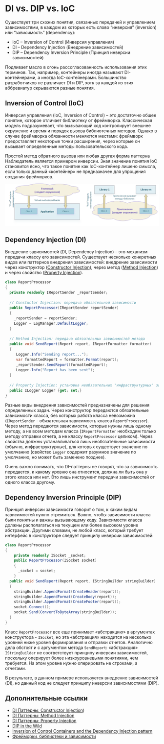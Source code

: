 # DI vs. DIP vs. IoC

Существует три схожих понятия, связанных передачей и управлением зависимостями, в каждом из которых есть слово “инверсия” (inversion) или “зависимость” (dependency):

* IoC – Inversion of Control (Инверсия управления)
* DI – Dependency Injection (Внедрение зависимостей)
* DIP – Dependency Inversion Principle (Принцип инверсии зависимостей)

Подливает масло в огонь рассогласованность использования этих терминов. Так, например, контейнеры иногда называют DI-контейнерами, а иногда IoC-контейнерами. Большинство разработчиков не различает DI и DIP, хотя за каждой из этих аббревиатур скрываются разные понятия.

## Inversion of Control (IoC)

Инверсия управления (IoC, Inversion of Control) – это достаточно общее понятие, которое отличает библиотеку от фреймворка. Классическая модель подразумевает, что вызывающий код контролирует внешнее окружение и время и порядок вызова библиотечных методов. Однако в случае фреймворка обязанности меняются местами: фреймворк предоставляет некоторые точки расширения, через которые он вызывает определенные методы пользовательского кода.
 
Простой метод обратного вызова или любая другая форма паттерна Наблюдатель является примером инверсии. Зная значение понятия IoC становится ясно, что такое понятие как IoC-контейнер лишено смысла, если только данный «контейнер» не предназначен для упрощения создания фрейморков.

![Image0](https://github.com/SergeyTeplyakov/DesignPatternsBook/raw/master/%D0%9F%D1%80%D0%B8%D0%BB%D0%BE%D0%B6%D0%B5%D0%BD%D0%B8%D1%8F/Images/01_Image1.png)

## Dependency Injection (DI)
Внедрение зависимостей (DI, Dependency Injection) – это механизм передачи классу его зависимостей. Существует несколько конкретных видов или паттернов внедрения зависимостей: внедрение зависимости через конструктор ([Constructor Injection](http://sergeyteplyakov.blogspot.com/2012/12/di-constructor-injection.html)), через метод ([Method Injection](http://sergeyteplyakov.blogspot.com/2013/02/di-method-injection.html)) и через свойство ([Property Injection](http://sergeyteplyakov.blogspot.com/2013/01/di-property-injection.html)).

```csharp
class ReportProcessor
{
  private readonly IReportSender _reportSender;

  // Constuctor Injection: передача обязательной зависимости
  public ReportProcessor(IReportSender reportSender)
  {
    _reportSender = reportSender;
    Logger = LogManager.DefaultLogger;
  }

  // Method Injection: передача обязательных зависимостей метода
  public void SendReport(Report report, IReportFormatter formatter)
  {
     Logger.Info("Sending report...");
     var formattedReport = formatter.Format(report);
     _reportSender.SendReport(formattedReport);
     Logger.Info("Report has been sent");
  }

  // Property Injection: установка необязательных "инфраструктурных" зависимостей
  public ILogger Logger {get; set;}
}
```

Разные виды внедрения зависимостей предназначены для решения определенных задач. Через конструктор передаются обязательные зависимости класса, без которых работа класса невозможна (`IReportSender` - обязательная зависимость класса `ReportProcessor`). Через метод передаются зависимости, которые нужны лишь одному методу, а не всем методам класса (`IReportFormatter` необходим только методу отправки отчета, а не классу `ReportProcessor` целиком). Через свойства должны устанавливаться лишь необязательные зависимости (обычно, инфраструктурные), для которых существует значение по умолчанию (свойство `Logger` содержит разумное значение по умолчанию, но может быть заменено позднее).

Очень важно понимать, что DI-паттерны не говорят, что за зависимость передается, к какому уровню она относится, должна ли быть она у этого класса или нет. Это лишь инструмент передачи зависимостей от одного класса другому.

## Dependency Inversion Principle (DIP)

Принцип инверсии зависимости говорит о том, к каким видам зависимостей нужно стремиться. Важно, чтобы зависимости класса были понятны и важны вызывающему коду. Зависимости класса должны располагаться на текущем или более высоком уровне абстракции.
Другими словами, не любой класс, который требует интерфейс в конструкторе следует принципу инверсии зависимостей:

```csharp
class ReportProcessor
{
    private readonly ISocket _socket;
    public ReportProcessor(ISocket socket)
    {
      _socket = socket;
    }
  public void SendReport(Report report, IStringBuilder stringBuilder)
  {
    stringBuilder.AppendFormat(CreateHeader(report));
    stringBuilder.AppendFormat(CreateBody(report));
    stringBuilder.AppendFormat(CreateFooter(report));
    socket.Connect();
    socket.Send(ConvertToByteArray(stringBuilder));
  }
}
```

Класс `ReportProcessor` все еще принимает «абстракцию» в аргументах конструктора - `ISocket`, но эта «абстракция» находится на несколько уровней ниже уровня формирования и отправки отчетов. Аналогично дела обстоят и с аргументом метода `SendReport`: «абстракция» `IStringBuilder` не соответствует принципу инверсии зависимостей, поскольку оперирует более низкоуровневыми понятиями, чем требуется. На этом уровне нужно оперировать не строками, а отчетами.

В результате, в данном примере используется внедрение зависимостей (DI), но данный код не следует принципу инверсии зависимостями (DIP).

## Дополнительные ссылки
* [DI Паттерны: Constructor Injection](http://sergeyteplyakov.blogspot.com/2012/12/di-constructor-injection.html))
* [DI Паттерны: Method Injection](http://sergeyteplyakov.blogspot.com/2013/02/di-method-injection.html)
* [DI Паттерны: Property Injection](http://sergeyteplyakov.blogspot.com/2013/01/di-property-injection.html)
* [DIP in the Wild](http://martinfowler.com/articles/dipInTheWild.html)
* [Inversion of Control Containers and the Dependency Injection pattern](http://martinfowler.com/articles/injection.html)
* [Фрейморки, библиотеки и зависимости](http://sergeyteplyakov.blogspot.com/2012/10/blog-post_26.html)

